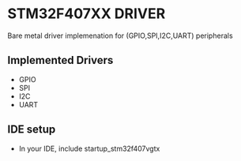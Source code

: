 # STM32F407XX DRIVER
Bare metal driver implemenation for (GPIO,SPI,I2C,UART) peripherals 
## Implemented Drivers
- GPIO
- SPI
- I2C
- UART
## IDE setup
- In your IDE, include  startup_stm32f407vgtx
